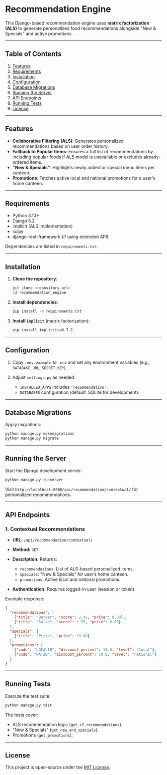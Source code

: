 # Recommendation Engine

This Django-based recommendation engine uses **matrix factorization (ALS)** to generate personalized food recommendations alongside "New & Specials" and active promotions.

---

## Table of Contents

1. [Features](#features)
2. [Requirements](#requirements)
3. [Installation](#installation)
4. [Configuration](#configuration)
5. [Database Migrations](#database-migrations)
6. [Running the Server](#running-the-server)
7. [API Endpoints](#api-endpoints)
8. [Running Tests](#running-tests)
9. [License](#license)

---

## Features

* **Collaborative Filtering (ALS)**: Generates personalized recommendations based on user order history.
* **Fallback to Popular Items**: Ensures a full list of recommendations by including popular foods if ALS model is unavailable or excludes already-ordered items.
* **"New & Specials"**: Highlights newly added or special menu items per canteen.
* **Promotions**: Fetches active local and national promotions for a user's home canteen.

---

## Requirements

* Python 3.10+
* Django 5.2
* implicit (ALS implementation)
* scipy
* django-rest-framework (if using extended API)

Dependencies are listed in `requirements.txt`.

---

## Installation

1. **Clone the repository**:

   ```bash
   git clone <repository-url>
   cd recommendation_engine
   ```

2. **Install dependencies**:

   ```bash
   pip install -r requirements.txt
   ```

3. **Install `implicit`** (matrix factorization):

   ```bash
   pip install implicit>=0.7.2
   ```

---

## Configuration

1. Copy `.env.example` to `.env` and set any environment variables (e.g., `DATABASE_URL`, `SECRET_KEY`).
2. Adjust `settings.py` as needed:

   * `INSTALLED_APPS` includes `'recommendation'`.
   * `DATABASES` configuration (default: SQLite for development).

---

## Database Migrations

Apply migrations:

```bash
python manage.py makemigrations
python manage.py migrate
```

---

## Running the Server

Start the Django development server:

```bash
python manage.py runserver
```

Visit `http://localhost:8000/api/recommendation/contextual/` for personalized recommendations.

---

## API Endpoints

### 1. Contextual Recommendations

* **URL:** `/api/recommendation/contextual/`
* **Method:** `GET`
* **Description:** Returns:

  * `recommendations`: List of ALS-based personalized items.
  * `specials`: "New & Specials" for user’s home canteen.
  * `promotions`: Active local and national promotions.
* **Authentication:** Requires logged-in user (session or token).

Example response:

```json
{
  "recommendations": [
    {"title": "Burger", "score": 2.45, "price": 8.00},
    {"title": "Salad", "score": 1.75, "price": 6.00}
  ],
  "specials": [
    {"title": "Pizza", "price": 10.00}
  ],
  "promotions": [
    {"code": "LOCAL10", "discount_percent": 10.0, "level": "local"},
    {"code": "NAT20", "discount_percent": 20.0, "level": "national"}
  ]
}
```

---

## Running Tests

Execute the test suite:

```bash
python manage.py test
```

The tests cover:

* ALS recommendation logic (`get_cf_recommendations`).
* "New & Specials" (`get_new_and_specials`).
* Promotions (`get_promotions`).

---

## License

This project is open-source under the [MIT License](LICENSE).

